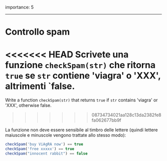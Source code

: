 importance: 5

---

# Controllo spam

<<<<<<< HEAD
Scrivete una funzione `checkSpam(str)` che ritorna `true` se `str` contiene 'viagra' o 'XXX', altrimenti `false.
=======
Write a function `checkSpam(str)` that returns `true` if `str` contains 'viagra' or 'XXX', otherwise false.
>>>>>>> 08734734021aa128c13da2382fe8fa062677bb9f

La funzione non deve essere sensibile al timbro delle lettere (quindi lettere maiuscole e minuscole vengono trattate allo stesso modo):

```js
checkSpam('buy ViAgRA now') == true
checkSpam('free xxxxx') == true
checkSpam("innocent rabbit") == false
```

